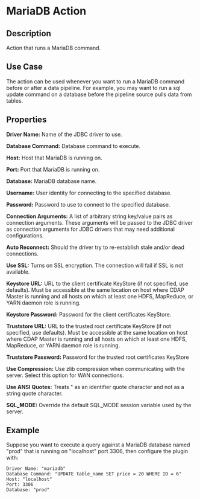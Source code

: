 # MariaDB Action


Description
-----------
Action that runs a MariaDB command.


Use Case
--------
The action can be used whenever you want to run a MariaDB command before or after a data pipeline.
For example, you may want to run a sql update command on a database before the pipeline source pulls data from tables.


Properties
----------
**Driver Name:** Name of the JDBC driver to use.

**Database Command:** Database command to execute.

**Host:** Host that MariaDB is running on.

**Port:** Port that MariaDB is running on.

**Database:** MariaDB database name.

**Username:** User identity for connecting to the specified database.

**Password:** Password to use to connect to the specified database.

**Connection Arguments:** A list of arbitrary string key/value pairs as connection arguments. These arguments
will be passed to the JDBC driver as connection arguments for JDBC drivers that may need additional configurations.

**Auto Reconnect:** Should the driver try to re-establish stale and/or dead connections.

**Use SSL:** Turns on SSL encryption. The connection will fail if SSL is not available.

**Keystore URL:** URL to the client certificate KeyStore (if not specified, use defaults). Must be accessible at the
same location on host where CDAP Master is running and all hosts on which at least one HDFS, MapReduce, or YARN daemon
role is running.

**Keystore Password:** Password for the client certificates KeyStore.

**Truststore URL:** URL to the trusted root certificate KeyStore (if not specified, use defaults). Must be accessible at
the same location on host where CDAP Master is running and all hosts on which at least one HDFS, MapReduce, or YARN
daemon role is running.

**Truststore Password:** Password for the trusted root certificates KeyStore

**Use Compression:** Use zlib compression when communicating with the server. Select this option for WAN
connections.

**Use ANSI Quotes:** Treats " as an identifier quote character and not as a string quote character.

**SQL_MODE:** Override the default SQL_MODE session variable used by the server.


Example
-------
Suppose you want to execute a query against a MariaDB database named "prod" that is running on "localhost" 
port 3306, then configure the plugin with:

```
Driver Name: "mariadb"
Database Command: "UPDATE table_name SET price = 20 WHERE ID = 6"
Host: "localhost"
Port: 3306
Database: "prod"
```
